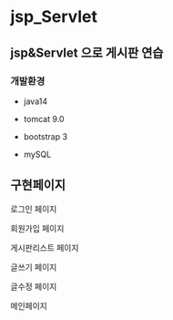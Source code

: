 # jsp_Servlet
## **jsp&amp;Servlet 으로 게시판 연습**

### 개발환경

- java14

- tomcat 9.0

- bootstrap 3

- mySQL

## **구현페이지**

로그인 페이지

회원가입 페이지

게시판리스트 페이지 

글쓰기 페이지 

글수정 페이지 

메인페이지